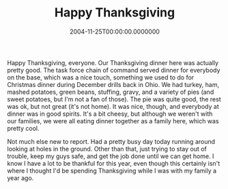 ﻿---
title: Happy Thanksgiving
date: "2004-11-25T00:00:00.0000000"
featuredImage: img/happy-thanksgiving-featured.png
---

Happy Thanksgiving, everyone. Our Thanksgiving dinner here was actually pretty good. The task force chain of command served dinner for everybody on the base, which was a nice touch, something we used to do for Christmas dinner during December drills back in Ohio. We had turkey, ham, mashed potatoes, green beans, stuffing, gravy, and a variety of pies (and sweet potatoes, but I'm not a fan of those). The pie was quite good, the rest was ok, but not great (it's not home). It was nice, though, and everybody at dinner was in good spirits. It's a bit cheesy, but although we weren't with our families, we were all eating dinner together as a family here, which was pretty cool.

Not much else new to report. Had a pretty busy day today running around looking at holes in the ground. Other than that, just trying to stay out of trouble, keep my guys safe, and get the job done until we can get home. I know I have a lot to be thankful for this year, even though this certainly isn't where I thought I'd be spending Thanksgiving while I was with my family a year ago.

